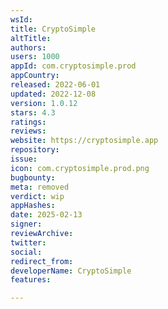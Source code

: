 ```yaml
---
wsId: 
title: CryptoSimple
altTitle: 
authors: 
users: 1000
appId: com.cryptosimple.prod
appCountry: 
released: 2022-06-01
updated: 2022-12-08
version: 1.0.12
stars: 4.3
ratings: 
reviews: 
website: https://cryptosimple.app
repository: 
issue: 
icon: com.cryptosimple.prod.png
bugbounty: 
meta: removed
verdict: wip
appHashes: 
date: 2025-02-13
signer: 
reviewArchive: 
twitter: 
social: 
redirect_from: 
developerName: CryptoSimple
features: 

---
```


